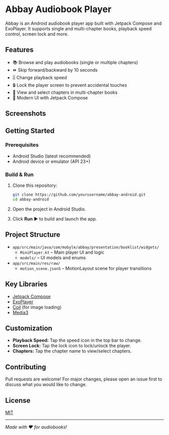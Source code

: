 # Abbay Audiobook Player

Abbay is an Android audiobook player app built with Jetpack Compose and ExoPlayer. It supports single and multi-chapter books, playback speed control, screen lock and more.

## Features

- 📚 Browse and play audiobooks (single or multiple chapters)
- ⏩ Skip forward/backward by 10 seconds
- 🎚️ Change playback speed
- 🔒 Lock the player screen to prevent accidental touches
- 📖 View and select chapters in multi-chapter books
- 🎵 Modern UI with Jetpack Compose

## Screenshots

<!-- Add screenshots here if available -->

## Getting Started

### Prerequisites

- Android Studio (latest recommended)
- Android device or emulator (API 23+)

### Build & Run

1. Clone this repository:
    ```sh
    git clone https://github.com/yourusername/abbay-android.git
    cd abbay-android
    ```

2. Open the project in Android Studio.

3. Click **Run** ▶️ to build and launch the app.

## Project Structure

- `app/src/main/java/com/mobyle/abbay/presentation/booklist/widgets/`
    - `MiniPlayer.kt` – Main player UI and logic
    - `models/` – UI models and enums
- `app/src/main/res/raw/`
    - `motion_scene.json5` – MotionLayout scene for player transitions

## Key Libraries

- [Jetpack Compose](https://developer.android.com/jetpack/compose)
- [ExoPlayer](https://exoplayer.dev/)
- [Coil](https://coil-kt.github.io/coil/) (for image loading)
- [Media3](https://developer.android.com/guide/topics/media/media3)

## Customization

- **Playback Speed:** Tap the speed icon in the top bar to change.
- **Screen Lock:** Tap the lock icon to lock/unlock the player.
- **Chapters:** Tap the chapter name to view/select chapters.

## Contributing

Pull requests are welcome! For major changes, please open an issue first to discuss what you would like to change.

## License

[MIT](LICENSE)

---

*Made with ❤️ for audiobooks!*